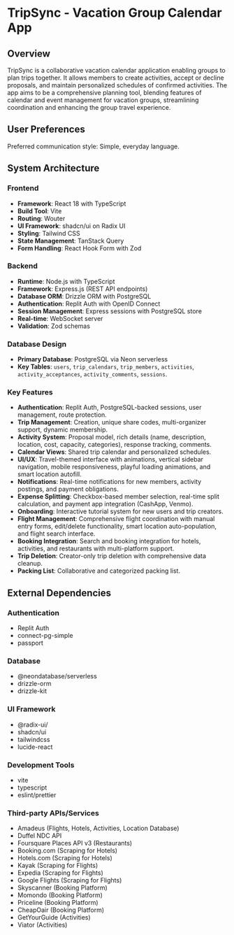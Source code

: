 # TripSync - Vacation Group Calendar App

## Overview
TripSync is a collaborative vacation calendar application enabling groups to plan trips together. It allows members to create activities, accept or decline proposals, and maintain personalized schedules of confirmed activities. The app aims to be a comprehensive planning tool, blending features of calendar and event management for vacation groups, streamlining coordination and enhancing the group travel experience.

## User Preferences
Preferred communication style: Simple, everyday language.

## System Architecture
### Frontend
- **Framework**: React 18 with TypeScript
- **Build Tool**: Vite
- **Routing**: Wouter
- **UI Framework**: shadcn/ui on Radix UI
- **Styling**: Tailwind CSS
- **State Management**: TanStack Query
- **Form Handling**: React Hook Form with Zod

### Backend
- **Runtime**: Node.js with TypeScript
- **Framework**: Express.js (REST API endpoints)
- **Database ORM**: Drizzle ORM with PostgreSQL
- **Authentication**: Replit Auth with OpenID Connect
- **Session Management**: Express sessions with PostgreSQL store
- **Real-time**: WebSocket server
- **Validation**: Zod schemas

### Database Design
- **Primary Database**: PostgreSQL via Neon serverless
- **Key Tables**: `users`, `trip_calendars`, `trip_members`, `activities`, `activity_acceptances`, `activity_comments`, `sessions`.

### Key Features
- **Authentication**: Replit Auth, PostgreSQL-backed sessions, user management, route protection.
- **Trip Management**: Creation, unique share codes, multi-organizer support, dynamic membership.
- **Activity System**: Proposal model, rich details (name, description, location, cost, capacity, categories), response tracking, comments.
- **Calendar Views**: Shared trip calendar and personalized schedules.
- **UI/UX**: Travel-themed interface with animations, vertical sidebar navigation, mobile responsiveness, playful loading animations, and smart location autofill.
- **Notifications**: Real-time notifications for new members, activity postings, and payment obligations.
- **Expense Splitting**: Checkbox-based member selection, real-time split calculation, and payment app integration (CashApp, Venmo).
- **Onboarding**: Interactive tutorial system for new users and trip creators.
- **Flight Management**: Comprehensive flight coordination with manual entry forms, edit/delete functionality, smart location auto-population, and flight search interface.
- **Booking Integration**: Search and booking integration for hotels, activities, and restaurants with multi-platform support.
- **Trip Deletion**: Creator-only trip deletion with comprehensive data cleanup.
- **Packing List**: Collaborative and categorized packing list.

## External Dependencies
### Authentication
- Replit Auth
- connect-pg-simple
- passport

### Database
- @neondatabase/serverless
- drizzle-orm
- drizzle-kit

### UI Framework
- @radix-ui/
- shadcn/ui
- tailwindcss
- lucide-react

### Development Tools
- vite
- typescript
- eslint/prettier

### Third-party APIs/Services
- Amadeus (Flights, Hotels, Activities, Location Database)
- Duffel NDC API
- Foursquare Places API v3 (Restaurants)
- Booking.com (Scraping for Hotels)
- Hotels.com (Scraping for Hotels)
- Kayak (Scraping for Flights)
- Expedia (Scraping for Flights)
- Google Flights (Scraping for Flights)
- Skyscanner (Booking Platform)
- Momondo (Booking Platform)
- Priceline (Booking Platform)
- CheapOair (Booking Platform)
- GetYourGuide (Activities)
- Viator (Activities)